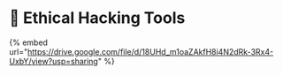 # 🧰 Ethical Hacking Tools

{% embed url="https://drive.google.com/file/d/18UHd_m1oaZAkfH8i4N2dRk-3Rx4-UxbY/view?usp=sharing" %}
